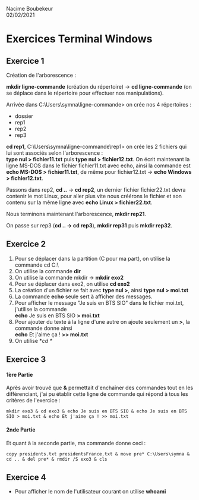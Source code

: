 Nacime Boubekeur  
02/02/2021

# Exercices Terminal Windows #

## Exercice 1 ##

Création de l'arborescence :  

**mkdir ligne-commande** (création du répertoire) -> **cd ligne-commande** (on se déplace dans le répertoire pour effectuer nos manipulations).

Arrivée dans C:\Users\symna\ligne-commande> on crée nos 4 répertoires :
- dossier
- rep1
- rep2
- rep3

**cd rep1**, C:\Users\symna\ligne-commande\rep1> on crée les 2 fichiers qui lui sont associés selon l'arborescence :  
**type nul > fichier11.txt** puis **type nul > fichier12.txt**.
On écrit maintenant la ligne MS-DOS dans le fichier fichier11.txt avec echo, ainsi la commande est **echo MS-DOS > fichier11.txt**, de même pour fichier12.txt -> **echo Windows > fichier12.txt**.

Passons dans rep2, **cd ..** -> **cd rep2**, un dernier fichier fichier22.txt devra contenir le mot Linux, pour aller plus vite nous créérons le fichier et son contenu sur la même ligne avec **echo Linux > fichier22.txt**.

Nous terminons maintenant l'arborescence, **mkdir rep21**.

On passe sur rep3 (**cd .. -> cd rep3**), **mkdir rep31** puis **mkdir rep32**.

## Exercice 2 ##

1. Pour se déplacer dans la partition (C pour ma part), on utilise la commande cd C:\
2. On utilise la commande **dir**
3. On utilise la commande mkdir -> **mkdir exo2**
4. Pour se déplacer dans exo2, on utilise **cd exo2**
5. La création d'un fichier se fait avec **type nul >**, ainsi **type nul > moi.txt**
6. La commande **echo** seule sert à afficher des messages.
7. Pour afficher le message "Je suis en BTS SIO" dans le fichier moi.txt, j'utilise la commande  
**echo** Je suis en BTS SIO **> moi.txt**
8. Pour ajouter du texte à la ligne d'une autre on ajoute seulement un **>**, la commande donne ainsi  
**echo** Et j'aime ça ! **>> moi.txt**
9. On utilise **cd \**

## Exercice 3 ##

#### 1ère Partie ####

Après avoir trouvé que **&** permettait d'enchaîner des commandes tout en les différenciant, j'ai pu établir cette ligne de commande qui répond à tous les critères de l'exercice :

    mkdir exo3 & cd exo3 & echo Je suis en BTS SIO & echo Je suis en BTS SIO > moi.txt & echo Et j'aime ça ! >> moi.txt

#### 2nde Partie ####

Et quant à la seconde partie, ma commande donne ceci :  

    copy presidents.txt presidentsFrance.txt & move pre* C:\Users\symna & cd .. & del pre* & rmdir /S exo3 & cls

## Exercice 4 ##

- Pour afficher le nom de l'utilisateur courant on utilise **whoami**







